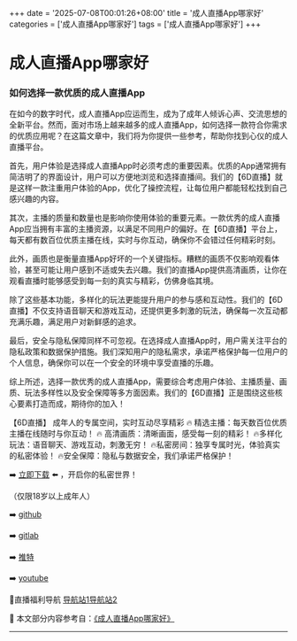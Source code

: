 +++
date = '2025-07-08T00:01:26+08:00'
title = '成人直播App哪家好'
categories = ['成人直播App哪家好']
tags = ['成人直播App哪家好']
+++

# 成人直播App哪家好

### 如何选择一款优质的成人直播App

在如今的数字时代，成人直播App应运而生，成为了成年人倾诉心声、交流思想的全新平台。然而，面对市场上越来越多的成人直播App，如何选择一款符合你需求的优质应用呢？在这篇文章中，我们将为你提供一些参考，帮助你找到心仪的成人直播平台。

首先，用户体验是选择成人直播App时必须考虑的重要因素。优质的App通常拥有简洁明了的界面设计，用户可以方便地浏览和选择直播间。我们的【6D直播】就是这样一款注重用户体验的App，优化了操控流程，让每位用户都能轻松找到自己感兴趣的内容。

其次，主播的质量和数量也是影响你使用体验的重要元素。一款优秀的成人直播App应当拥有丰富的主播资源，以满足不同用户的偏好。在【6D直播】平台上，每天都有数百位优质主播在线，实时与你互动，确保你不会错过任何精彩时刻。

此外，画质也是衡量直播App好坏的一个关键指标。糟糕的画质不仅影响观看体验，甚至可能让用户感到不适或失去兴趣。我们的直播App提供高清画质，让你在观看直播时能够感受到每一刻的真实与精彩，仿佛身临其境。

除了这些基本功能，多样化的玩法更能提升用户的参与感和互动性。我们的【6D直播】不仅支持语音聊天和游戏互动，还提供更多刺激的玩法，确保每一次互动都充满乐趣，满足用户对新鲜感的追求。

最后，安全与隐私保障同样不可忽视。在选择成人直播App时，用户需关注平台的隐私政策和数据保护措施。我们深知用户的隐私需求，承诺严格保护每一位用户的个人信息，确保你可以在一个安全的环境中享受直播的乐趣。

综上所述，选择一款优秀的成人直播App，需要综合考虑用户体验、主播质量、画质、玩法多样性以及安全保障等多方面因素。我们的【6D直播】正是围绕这些核心要素打造而成，期待你的加入！

【6D直播】
成年人的专属空间，实时互动尽享精彩
🔥 精选主播：每天数百位优质主播在线随时与你互动！
🔥 高清画质：清晰画面，感受每一刻的精彩！
🔥多样化玩法：语音聊天、游戏互动，刺激无穷！
🔥私密房间：独享专属时光，体验真实的私密体验！
🔥安全保障：隐私与数据安全，我们承诺严格保护！

➡️ [立即下载](https://down123.s3.ap-east-1.amazonaws.com/down/down.html?channelCode=blog) ⬅️ ，开启你的私密世界！

（仅限18岁以上成年人）

➡️ [github](https://aldult-live.github.io/)

➡️ [gitlab](https://seo-09598d.gitlab.io/)

➡️ [推特](https://x.com/wegame33)

➡️ [youtube](https://www.youtube.com/@6Dlive)

🔞直播福利导航 [导航站1](https://webstack-86085a.gitlab.io/)[导航站2](https://onlygit123-2.github.io/)


📘 本文部分内容参考自：[《成人直播App哪家好》](https://github.com/qicaizhibo123321/tvshow)

---
